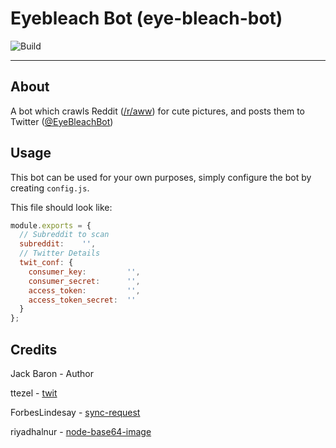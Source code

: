 # Eyebleach Bot (eye-bleach-bot)

![Build](https://api.travis-ci.org/lolPants/eye-bleach-bot.svg?branch=master)

---
## About
A bot which crawls Reddit ([/r/aww](https://www.reddit.com/r/aww/)) for cute pictures, and posts them to Twitter ([@EyeBleachBot](https://twitter.com/eyebleachbot))

## Usage
This bot can be used for your own purposes, simply configure the bot by creating `config.js`.

This file should look like:
```js
module.exports = {
  // Subreddit to scan
  subreddit:    '',
  // Twitter Details
  twit_conf: {
    consumer_key:         '',
    consumer_secret:      '',
    access_token:         '',
    access_token_secret:  ''
  }
};
```

## Credits
Jack Baron - Author

ttezel - [twit](https://github.com/ttezel/twit)

ForbesLindesay - [sync-request](https://github.com/ForbesLindesay/sync-request)

riyadhalnur - [node-base64-image](https://github.com/riyadhalnur/node-base64-image)
